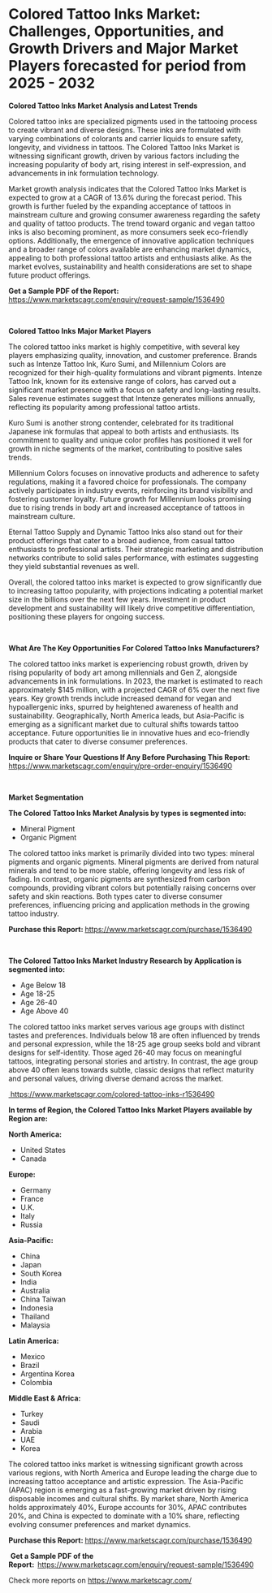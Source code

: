 <p><h1>Colored Tattoo Inks Market: Challenges, Opportunities, and Growth Drivers and Major Market Players forecasted for period from 2025 - 2032</h1></p><p><strong>Colored Tattoo Inks Market Analysis and Latest Trends</strong></p>
<p><p>Colored tattoo inks are specialized pigments used in the tattooing process to create vibrant and diverse designs. These inks are formulated with varying combinations of colorants and carrier liquids to ensure safety, longevity, and vividness in tattoos. The Colored Tattoo Inks Market is witnessing significant growth, driven by various factors including the increasing popularity of body art, rising interest in self-expression, and advancements in ink formulation technology.</p><p>Market growth analysis indicates that the Colored Tattoo Inks Market is expected to grow at a CAGR of 13.6% during the forecast period. This growth is further fueled by the expanding acceptance of tattoos in mainstream culture and growing consumer awareness regarding the safety and quality of tattoo products. The trend toward organic and vegan tattoo inks is also becoming prominent, as more consumers seek eco-friendly options. Additionally, the emergence of innovative application techniques and a broader range of colors available are enhancing market dynamics, appealing to both professional tattoo artists and enthusiasts alike. As the market evolves, sustainability and health considerations are set to shape future product offerings.</p></p>
<p><strong>Get a Sample PDF of the Report:&nbsp;</strong> <a href="https://www.marketscagr.com/enquiry/request-sample/1536490?utm_campaign=2991&utm_medium=2&utm_source=Github&utm_content=ia&utm_term=03042025&utm_id=colored-tattoo-inks">https://www.marketscagr.com/enquiry/request-sample/1536490</a></p>
<p>&nbsp;</p>
<p><strong>Colored Tattoo Inks Major Market Players</strong></p>
<p><p>The colored tattoo inks market is highly competitive, with several key players emphasizing quality, innovation, and customer preference. Brands such as Intenze Tattoo Ink, Kuro Sumi, and Millennium Colors are recognized for their high-quality formulations and vibrant pigments. Intenze Tattoo Ink, known for its extensive range of colors, has carved out a significant market presence with a focus on safety and long-lasting results. Sales revenue estimates suggest that Intenze generates millions annually, reflecting its popularity among professional tattoo artists.</p><p>Kuro Sumi is another strong contender, celebrated for its traditional Japanese ink formulas that appeal to both artists and enthusiasts. Its commitment to quality and unique color profiles has positioned it well for growth in niche segments of the market, contributing to positive sales trends.</p><p>Millennium Colors focuses on innovative products and adherence to safety regulations, making it a favored choice for professionals. The company actively participates in industry events, reinforcing its brand visibility and fostering customer loyalty. Future growth for Millennium looks promising due to rising trends in body art and increased acceptance of tattoos in mainstream culture.</p><p>Eternal Tattoo Supply and Dynamic Tattoo Inks also stand out for their product offerings that cater to a broad audience, from casual tattoo enthusiasts to professional artists. Their strategic marketing and distribution networks contribute to solid sales performance, with estimates suggesting they yield substantial revenues as well.</p><p>Overall, the colored tattoo inks market is expected to grow significantly due to increasing tattoo popularity, with projections indicating a potential market size in the billions over the next few years. Investment in product development and sustainability will likely drive competitive differentiation, positioning these players for ongoing success.</p></p>
<p>&nbsp;</p>
<p><strong>What Are The Key Opportunities For Colored Tattoo Inks Manufacturers?</strong></p>
<p><p>The colored tattoo inks market is experiencing robust growth, driven by rising popularity of body art among millennials and Gen Z, alongside advancements in ink formulations. In 2023, the market is estimated to reach approximately $145 million, with a projected CAGR of 6% over the next five years. Key growth trends include increased demand for vegan and hypoallergenic inks, spurred by heightened awareness of health and sustainability. Geographically, North America leads, but Asia-Pacific is emerging as a significant market due to cultural shifts towards tattoo acceptance. Future opportunities lie in innovative hues and eco-friendly products that cater to diverse consumer preferences.</p></p>
<p><strong>Inquire or Share Your Questions If Any Before Purchasing This Report:</strong> <a href="https://www.marketscagr.com/enquiry/pre-order-enquiry/1536490?utm_campaign=2991&utm_medium=2&utm_source=Github&utm_content=ia&utm_term=03042025&utm_id=colored-tattoo-inks">https://www.marketscagr.com/enquiry/pre-order-enquiry/1536490</a></p>
<p>&nbsp;</p>
<p><strong>Market Segmentation</strong></p>
<p><strong>The Colored Tattoo Inks Market Analysis by types is segmented into:</strong></p>
<p><ul><li>Mineral Pigment</li><li>Organic Pigment</li></ul></p>
<p><p>The colored tattoo inks market is primarily divided into two types: mineral pigments and organic pigments. Mineral pigments are derived from natural minerals and tend to be more stable, offering longevity and less risk of fading. In contrast, organic pigments are synthesized from carbon compounds, providing vibrant colors but potentially raising concerns over safety and skin reactions. Both types cater to diverse consumer preferences, influencing pricing and application methods in the growing tattoo industry.</p></p>
<p><strong>Purchase this Report:&nbsp;</strong><a href="https://www.marketscagr.com/purchase/1536490?utm_campaign=2991&utm_medium=2&utm_source=Github&utm_content=ia&utm_term=03042025&utm_id=colored-tattoo-inks">https://www.marketscagr.com/purchase/1536490</a></p>
<p>&nbsp;</p>
<p><strong>The Colored Tattoo Inks Market Industry Research by Application is segmented into:</strong></p>
<p><ul><li>Age Below 18</li><li>Age 18-25</li><li>Age 26-40</li><li>Age Above 40</li></ul></p>
<p><p>The colored tattoo inks market serves various age groups with distinct tastes and preferences. Individuals below 18 are often influenced by trends and personal expression, while the 18-25 age group seeks bold and vibrant designs for self-identity. Those aged 26-40 may focus on meaningful tattoos, integrating personal stories and artistry. In contrast, the age group above 40 often leans towards subtle, classic designs that reflect maturity and personal values, driving diverse demand across the market.</p></p>
<p><a href="https://www.marketscagr.com/colored-tattoo-inks-r1536490?utm_campaign=2991&utm_medium=2&utm_source=Github&utm_content=ia&utm_term=03042025&utm_id=colored-tattoo-inks">&nbsp;https://www.marketscagr.com/colored-tattoo-inks-r1536490</a></p>
<p><strong>In terms of Region, the Colored Tattoo Inks Market Players available by Region are:</strong></p>
<p>
    <p> <strong> North America: </strong>
        <ul>
            <li>United States</li>
            <li>Canada</li>
        </ul>
        </p> 
    <p> <strong> Europe: </strong>
        <ul>
            <li>Germany</li>
            <li>France</li>
            <li>U.K.</li>
            <li>Italy</li>
            <li>Russia</li>
        </ul>
        </p> 
    <p> <strong> Asia-Pacific: </strong>
        <ul>
            <li>China</li>
            <li>Japan</li>
            <li>South Korea</li>
            <li>India</li>
            <li>Australia</li>
            <li>China Taiwan</li>
            <li>Indonesia</li>
            <li>Thailand</li>
            <li>Malaysia</li>
        </ul>
        </p> 
    <p> <strong> Latin America: </strong>
        <ul>
            <li>Mexico</li>
            <li>Brazil</li>
            <li>Argentina Korea</li>
            <li>Colombia</li>
        </ul>
        </p> 
    <p> <strong> Middle East & Africa: </strong>
        <ul>
            <li>Turkey</li>
            <li>Saudi</li>
            <li>Arabia</li>
            <li>UAE</li>
            <li>Korea</li>
        </ul>
    </p>
    </p>
<p><p>The colored tattoo inks market is witnessing significant growth across various regions, with North America and Europe leading the charge due to increasing tattoo acceptance and artistic expression. The Asia-Pacific (APAC) region is emerging as a fast-growing market driven by rising disposable incomes and cultural shifts. By market share, North America holds approximately 40%, Europe accounts for 30%, APAC contributes 20%, and China is expected to dominate with a 10% share, reflecting evolving consumer preferences and market dynamics.</p></p>
<p><strong>Purchase this Report: </strong><a href="https://www.marketscagr.com/purchase/1536490?utm_campaign=2991&utm_medium=2&utm_source=Github&utm_content=ia&utm_term=03042025&utm_id=colored-tattoo-inks">https://www.marketscagr.com/purchase/1536490</a></p>
<p>&nbsp;<strong>Get a Sample PDF of the Report:&nbsp;&nbsp;</strong><a href="https://www.marketscagr.com/enquiry/request-sample/1536490?utm_campaign=2991&utm_medium=2&utm_source=Github&utm_content=ia&utm_term=03042025&utm_id=colored-tattoo-inks">https://www.marketscagr.com/enquiry/request-sample/1536490</a></p>
<p><strong></strong></p>
<p>Check more reports on <a href="https://www.marketscagr.com/?utm_campaign=2991&utm_medium=2&utm_source=Github&utm_content=ia&utm_term=03042025&utm_id=colored-tattoo-inks">https://www.marketscagr.com/</a></p>